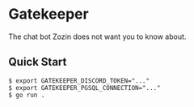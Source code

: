# Gatekeeper

The chat bot Zozin does not want you to know about.

## Quick Start

```console
$ export GATEKEEPER_DISCORD_TOKEN="..."
$ export GATEKEEPER_PGSQL_CONNECTION="..."
$ go run .
```
